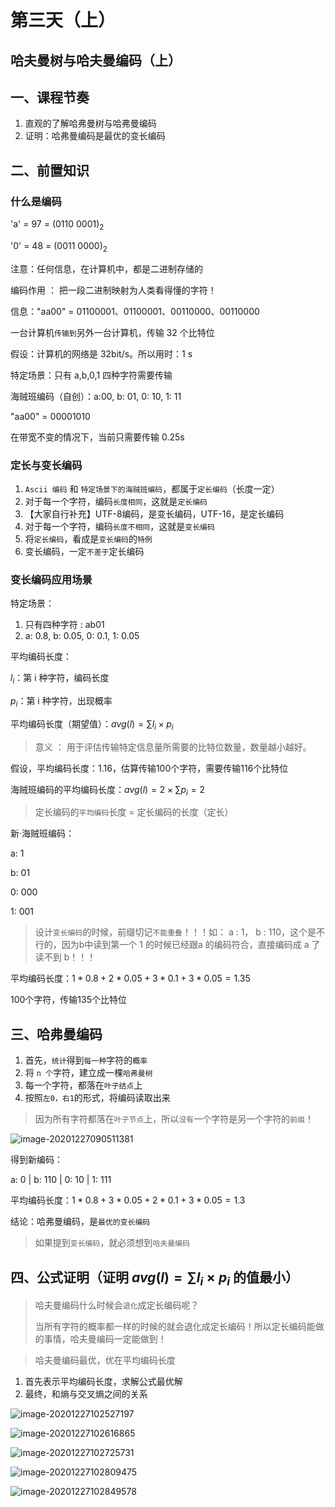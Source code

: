 # 第三天（上）

## 哈夫曼树与哈夫曼编码（上）

## 一、课程节奏

1. 直观的了解哈弗曼树与哈弗曼编码
2. 证明：哈弗曼编码是最优的变长编码

## 二、前置知识

### 什么是编码

'a' = 97 = $(0110\ 0001)_2$

'0' = 48 = $(0011\ 0000)_2$

注意：任何信息，在计算机中，都是二进制存储的

编码作用 ： 把一段二进制映射为人类看得懂的字符！



信息："aa00" = $01100001、01100001、00110000、00110000$

一台计算机`传输到`另外一台计算机，传输 32 个比特位

假设：计算机的网络是 32bit/s。所以用时：1 s



特定场景：只有 a,b,0,1 四种字符需要传输

海贼班编码（自创）：a:00, b: 01, 0: 10, 1: 11

"aa00" = 00001010

在带宽不变的情况下，当前只需要传输 0.25s



### 定长与变长编码

1. `Ascii 编码` 和 `特定场景下的海贼班编码`，都属于`定长编码`（长度一定）
2. 对于每一个字符，编码`长度相同`，这就是`定长编码`
3. 【大家自行补充】UTF-8编码，是变长编码，UTF-16，是定长编码
4. 对于每一个字符，编码`长度不相同`，这就是`变长编码`
5. 将`定长编码`，看成是`变长编码`的`特例`
6. 变长编码，一定`不差于`定长编码



### 变长编码应用场景

特定场景：

1. 只有四种字符 : ab01
2. a: 0.8, b: 0.05, 0: 0.1, 1: 0.05

平均编码长度：

$l_i$：第 i 种字符，编码长度

$p_i$：第 i 种字符，出现概率

平均编码长度（期望值）：$avg(l) = \sum{l_i}\times{p_i}$

> 意义 ： 用于评估传输特定信息量所需要的比特位数量，数量越小越好。
>

假设，平均编码长度：1.16，估算传输100个字符，需要传输116个比特位



海贼班编码的平均编码长度：$avg(l) = 2\times\sum{p_i}=2$

> 定长编码的`平均编码`长度 = 定长编码的长度（定长）
>

新·海贼班编码：

a: 1

b: 01

0: 000

1: 001

> 设计`变长编码`的时候，前缀切记`不能重叠`！！！如： a : 1， b : 110，这个是不行的，因为b中读到第一个 1 的时候已经跟a 的编码符合，直接编码成 a 了读不到 b！！！

平均编码长度：$1*0.8+2*0.05+3*0.1+3*0.05=1.35$

100个字符，传输135个比特位



## 三、哈弗曼编码

1. 首先，`统计`得到`每一种`字符的`概率`
2. 将 `n 个`字符，建立成一棵`哈弗曼树`
3. 每一个字符，都落在`叶子结点`上
4. 按照`左0，右1`的形式，将编码读取出来

> 因为所有字符都落在`叶子节点`上，所以`没有`一个字符是另一个字符的`前缀`！

![image-20201227090511381](../../../Image/image-20201227090511381.png)

得到新编码：

a: 0 | b: 110 | 0: 10 | 1: 111

平均编码长度：$1*0.8+3*0.05+2*0.1+3*0.05=1.3$



结论：哈弗曼编码，是`最优的变长编码`

> 如果提到`变长编码`，就必须想到`哈夫曼编码`
>

## 四、公式证明（证明 $avg(l) = \sum{l_i}\times{p_i}$ 的值最小）

> 哈夫曼编码什么时候会`退化`成定长编码呢？
>
> 当所有字符的概率都一样的时候的就会退化成定长编码！所以定长编码能做的事情，哈夫曼编码一定能做到！

> 哈夫曼编码最优，优在平均编码长度

1. 首先表示平均编码长度，求解公式最优解
2. 最终，和熵与交叉熵之间的关系

 

![image-20201227102527197](../../../Image/image-20201227102527197.png)

![image-20201227102616865](../../../Image/image-20201227102616865.png)

![image-20201227102725731](../../../Image/image-20201227102725731.png)

![image-20201227102809475](../../../Image/image-20201227102809475.png)

![image-20201227102849578](../../../Image/image-20201227102849578.png)